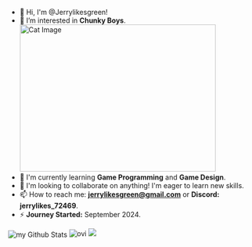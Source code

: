 - 👋 Hi, I'm @Jerrylikesgreen!
- 👀 I’m interested in **Chunky Boys**.  
  <img src="https://ca-times.brightspotcdn.com/dims4/default/0da7ce8/2147483647/strip/true/crop/1611x906+0+0/resize/1200x675!/format/webp/quality/75/?url=https%3A%2F%2Fcalifornia-times-brightspot.s3.amazonaws.com%2Ffd%2Fef%2F05c1aab3e76c3d902aa0548c0046%2Fla-la-hm-pet-issue-18-jpg-20150615" width="400" height="300" alt="Cat Image" />
- 🌱 I'm currently learning **Game Programming** and **Game Design**.
- 💞️ I'm looking to collaborate on anything! I'm eager to learn new skills.
- 📫 How to reach me: **jerrylikesgreen@gmail.com** or **Discord: jerrylikes_72469**.
- ⚡ **Journey Started:** September 2024.


<img align="center" src="https://github-readme-stats.vercel.app/api?username=jerrylikesgreen&include_all_commits=true&count_private=true&show_icons=true&line_height=20&title_color=2B5BBD&icon_color=1124BB&text_color=A1A1A1&bg_color=0,000000,130F40" alt="my Github Stats"/>

<img src="https://github-readme-stats.vercel.app/api/top-langs?username=jerrylikesgreen&show_icons=true&locale=en&layout=compact&theme=chartreuse-dark" alt="ovi" />

<img src='https://www.gitclear.com/snap_changelogs/229cc023-f4a6-4d27-a111-31e19a79c7d9.png' />
